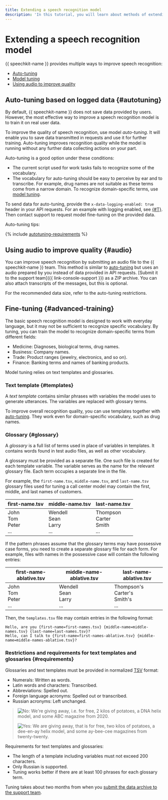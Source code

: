 ```yaml
---
title: Extending a speech recognition model
description: 'In this tutorial, you will learn about methods of extending a speech recognition model: autotuning, model fine-tuning, and the use of audio to improve quality.'
---
```


# Extending a speech recognition model

{{ speechkit-name }} provides multiple ways to improve speech recognition:

* [Auto-tuning](#autotuning)
* [Model tuning](#advanced-training)
* [Using audio to improve quality](#audio)


## Auto-tuning based on logged data {#autotuning}

By default, {{ speechkit-name }} does not save data provided by users. However, the most effective way to improve a speech recognition model is to train it on real user data.

To improve the quality of speech recognition, use model _auto-tuning_. It will enable you to save data transmitted in requests and use it for further training. Auto-tuning improves recognition quality while the model is running without any further data collecting actions on your part.

Auto-tuning is a good option under these conditions:

* The current script used for work tasks fails to recognize some of the vocabulary.
* The vocabulary for auto-tuning should be easy to perceive by ear and to transcribe. For example, drug names are not suitable as these terms come from a narrow domain. To recognize domain-specific terms, use [model tuning](#advanced-training).

To send data for auto-tuning, provide the `x-data-logging-enabled: true` header in your API requests. For an example with logging enabled, see [{#T}](../concepts/support-headers.md). Then contact support to request model fine-tuning on the provided data.

Auto-tuning tips:

{% include [autotuning-requirements](../../_includes/speechkit/autotuning-requirements.md) %}

## Using audio to improve quality {#audio}

You can improve speech recognition by submitting an audio file to the {{ speechkit-name }} team. This method is similar to [auto-tuning](#autotuning) but uses an audio prepared by you instead of data provided in API requests. [Submit it to the support team]({{ link-console-support }}) as a ZIP archive. You can also attach transcripts of the messages, but this is optional.

For the recommended data size, refer to the auto-tuning restrictions.

## Fine-tuning {#advanced-training}

The basic speech recognition model is designed to work with everyday language, but it may not be sufficient to recognize specific vocabulary. By tuning, you can train the model to recognize domain-specific terms from different fields:

* Medicine: Diagnoses, biological terms, drug names.
* Business: Company names.
* Trade: Product ranges (jewelry, electronics, and so on).
* Finance: Banking terms and names of banking products.

Model tuning relies on text templates and glossaries.

### Text template {#templates}

A _text template_ contains similar phrases with variables the model uses to generate utterances. The variables are replaced with glossary terms.

To improve overall recognition quality, you can use templates together with [auto-tuning](#autotuning). They work even for domain-specific vocabulary, such as drug names.

### Glossary {#glossary}

A _glossary_ is a full list of terms used in place of variables in templates. It contains words found in test audio files, as well as other vocabulary.

A glossary must be provided as a separate file. One such file is created for each template variable. The variable serves as the name for the relevant glossary file. Each term occupies a separate line in the file.

For example, the `first-name.tsv`, `middle-name.tsv`, and `last-name.tsv` glossary files used for tuning a call center model may contain the first, middle, and last names of customers.

| first-name.tsv | middle-name.tsv | last-name.tsv |
|---|---|---|
|  John<br>Tom<br>Peter<br>... <br> |  Wendell<br>Sean<br>Larry<br>... <br> | Thompson<br>Carter<br>Smith<br>... <br> |

If the pattern phrases assume that the glossary terms may have possessive case forms, you need to create a separate glossary file for each form. For example, files with names in the possessive case will contain the following entries:

| first-name-ablative.tsv | middle-name-ablative.tsv | last-name-ablative.tsv |
|---|---|---|
|  John<br>Tom<br>Peter<br>... <br> |  Wendell<br>Sean<br>Larry<br>... <br> | Thompson's<br>Carter's<br>Smith's<br>... <br> |

Then, the `templates.tsv` file may contain entries in the following format:

```text
Hello, are you {first-name=first-names.tsv} {middle-name=middle-names.tsv} {last-name=last-names.tsv}?
Hello, can I talk to {first-name=first-names-ablative.tsv} {middle-name=middle-names-ablative.tsv}?
```

### Restrictions and requirements for text templates and glossaries {#requirements}

Glossaries and text templates must be provided in normalized [TSV](https://en.wikipedia.org/wiki/Tab-separated_values) format:

* Numerals: Written as words.
* Latin words and characters: Transcribed.
* Abbreviations: Spelled out.
* Foreign language acronyms: Spelled out or transcribed.
* Russian acronyms: Left unchanged.

> ![No](../../_assets/common/no.svg): We're giving away, i.e. for free, 2 kilos of potatoes, a DNA helix model, and some ABC magazine from 2020.
> 
> ![Yes](../../_assets/common/yes.svg): We are giving away, that is for free, two kilos of potatoes, a dee-en-ay helix model, and some ay-bee-cee magazines from twenty-twenty.

Requirements for text templates and glossaries:

* The length of a template including variables must not exceed 200 characters.
* Only Russian is supported.
* Tuning works better if there are at least 100 phrases for each glossary term.

Tuning takes about two months from when you [submit the data archive to the support team](upload-data-for-training.md).

